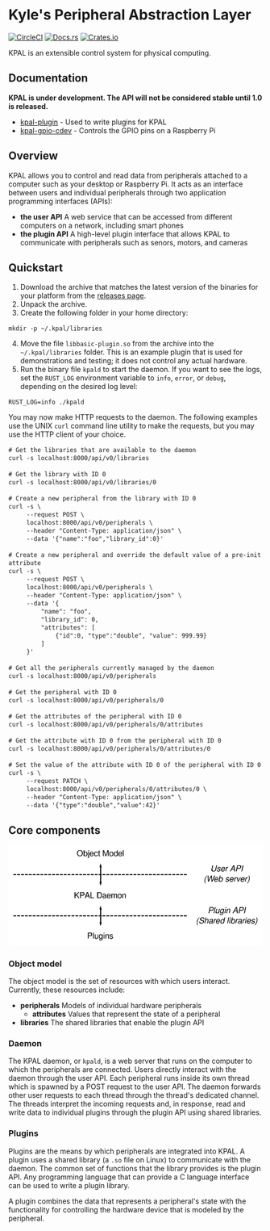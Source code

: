 # Kyle's Peripheral Abstraction Layer 

[![CircleCI](https://circleci.com/gh/kmdouglass/kpal.svg?style=svg)](https://circleci.com/gh/kmdouglass/kpal)
[![Docs.rs](https://docs.rs/kpal/badge.svg)](https://docs.rs/kpal)
[![Crates.io](https://img.shields.io/crates/v/kpal)](https://crates.io/crates/kpal)

KPAL is an extensible control system for physical computing.

## Documentation

**KPAL is under development. The API will not be considered stable until 1.0 is released.**

- [kpal-plugin](https://docs.rs/kpal-plugin/0.1.0/kpal_plugin/) - Used to write plugins for KPAL
- [kpal-gpio-cdev](https://docs.rs/kpal-gpio-cdev/0.1.0/kpal_gpio_cdev/) - Controls the GPIO pins
  on a Raspberry Pi

## Overview

KPAL allows you to control and read data from peripherals attached to a computer such as your
desktop or Raspberry Pi. It acts as an interface between users and individual peripherals through
two application programming interfaces (APIs):

- **the user API** A web service that can be accessed from different computers on a network,
  including smart phones
- **the plugin API** A high-level plugin interface that allows KPAL to communicate with
  peripherals such as senors, motors, and cameras

## Quickstart

1. Download the archive that matches the latest version of the binaries for your platform from the
   [releases page](https://github.com/kmdouglass/kpal/releases).
2. Unpack the archive.
3. Create the following folder in your home directory:

```console
mkdir -p ~/.kpal/libraries
```
4. Move the file `libbasic-plugin.so` from the archive into the `~/.kpal/libraries` folder. This is
   an example plugin that is used for demonstrations and testing; it does not control any actual
   hardware.
5. Run the binary file `kpald` to start the daemon. If you want to see the logs, set the `RUST_LOG`
   environment variable to `info`, `error`, or `debug`, depending on the desired log level:

```console
RUST_LOG=info ./kpald
```

You may now make HTTP requests to the daemon. The following examples use the UNIX `curl` command
line utility to make the requests, but you may use the HTTP client of your choice.

```console
# Get the libraries that are available to the daemon
curl -s localhost:8000/api/v0/libraries

# Get the library with ID 0
curl -s localhost:8000/api/v0/libraries/0

# Create a new peripheral from the library with ID 0
curl -s \
     --request POST \
     localhost:8000/api/v0/peripherals \
     --header "Content-Type: application/json" \
     --data '{"name":"foo","library_id":0}'

# Create a new peripheral and override the default value of a pre-init attribute
curl -s \
     --request POST \
     localhost:8000/api/v0/peripherals \
     --header "Content-Type: application/json" \
     --data '{
         "name": "foo",
         "library_id": 0,
         "attributes": [
             {"id":0, "type":"double", "value": 999.99}
         ]
     }'

# Get all the peripherals currently managed by the daemon
curl -s localhost:8000/api/v0/peripherals

# Get the peripheral with ID 0
curl -s localhost:8000/api/v0/peripherals/0

# Get the attributes of the peripheral with ID 0
curl -s localhost:8000/api/v0/peripherals/0/attributes

# Get the attribute with ID 0 from the peripheral with ID 0
curl -s localhost:8000/api/v0/peripherals/0/attributes/0

# Set the value of the attribute with ID 0 of the peripheral with ID 0
curl -s \
     --request PATCH \
     localhost:8000/api/v0/peripherals/0/attributes/0 \
     --header "Content-Type: application/json" \
     --data '{"type":"double","value":42}'
```

## Core components

![High level architecture of KPAL](./resources/img/high_level_architecture.svg)

### Object model

The object model is the set of resources with which users interact. Currently, these resources
include:

- **peripherals** Models of individual hardware peripherals
  - **attributes** Values that represent the state of a peripheral
- **libraries** The shared libraries that enable the plugin API

### Daemon

The KPAL daemon, or `kpald`, is a web server that runs on the computer to which the peripherals are
connected. Users directly interact with the daemon through the user API. Each peripheral runs
inside its own thread which is spawned by a POST request to the user API. The daemon forwards other
user requests to each thread through the thread's dedicated channel. The threads interpret the
incoming requests and, in response, read and write data to individual plugins through the plugin
API using shared libraries.

### Plugins

Plugins are the means by which peripherals are integrated into KPAL. A plugin uses a shared library
(a `.so` file on Linux) to communicate with the daemon. The common set of functions that the
library provides is the plugin API. Any programming language that can provide a C language
interface can be used to write a plugin library.

A plugin combines the data that represents a peripheral's state with the functionality for
controlling the hardware device that is modeled by the peripheral.
